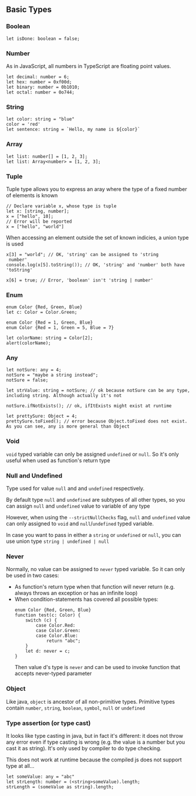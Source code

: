 ## Basic Types

### Boolean

```
let isDone: boolean = false;
```

### Number

As in JavaScript, all numbers in TypeScript are floating point values.

```
let decimal: number = 6;
let hex: number = 0xf00d;
let binary: number = 0b1010;
let octal: number = 0o744;
```

### String

```
let color: string = "blue"
color = 'red'
let sentence: string = `Hello, my name is ${color}`
```

### Array

```
let list: number[] = [1, 2, 3];
let list: Array<number> = [1, 2, 3];
```

### Tuple

Tuple type allows you to express an aray where the type of a fixed number of elements is known
```
// Declare variable x, whose type is tuple
let x: [string, number];
x = ["hello", 10];
// Error will be reported
x = ["hello", "world"]
```

When accessing an element outside the set of known indicies, a union type is used

```
x[3] = "world"; // OK, 'string' can be assigned to 'string 
 number'
console.log(x[5].toString()); // OK, 'string' and 'number' both have 'toString'

x[6] = true; // Error, 'boolean' isn't 'string | number'
```

### Enum

```
enum Color {Red, Green, Blue}
let c: Color = Color.Green;

enum Color {Red = 1, Green, Blue}
enum Color {Red = 1, Green = 5, Blue = 7}

let colorName: string = Color[2];
alert(colorName);
```

### Any

```
let notSure: any = 4;
notSure = "maybe a string instead";
notSure = false;

let strValue: string = notSure; // ok because notSure can be any type, including string. Although actually it's not

notSure.ifNotExists(); // ok, ifItExists might exist at runtime

let prettySure: Object = 4;
prettySure.toFixed(); // error because Object.toFixed does not exist. As you can see, any is more general than Object

```

### Void

`void` typed variable can only be assigned `undefined` or `null`. So it's only useful when used as function's return type

### Null and Undefined

Type used for value `null` and and `undefined` respectively.

By default type `null` and `undefined` are subtypes of all other types, so you can assign `null` and `undefined` value to variable of any type

However, when using the `--strictNullChecks` flag, `null` and `undefined` value can only assigned to `void` and `null`/`undefined` typed variable.

In case you want to pass in either a `string` or `undefined` or `null`, you can use union type `string | undefined | null`

### Never

Normally, no value can be assigned to `never` typed variable. So it can only be used in two cases:

- As function's return type when that function will never return (e.g. always throws an exception or has an infinite loop)
- When condition-statements has covered all possible types:
  ```
  enum Color {Red, Green, Blue}
  function test(c: Color) {
      switch (c) {
          case Color.Red:
          case Color.Green:
          case Color.Blue:
              return "abc";
      }
      let d: never = c;
  }
  ```
  Then value d's type is `never` and can be used to invoke function that accepts never-typed parameter

### Object

Like java, `object` is ancestor of all non-primitive types. Primitive types contain `number`, `string`, `boolean`, `symbol`, `null` or `undefined`

### Type assertion (or type cast)

It looks like type casting in java, but in fact it's different: it does not throw any error even if type casting is wrong (e.g. the value is a number but you cast it as string). It's only used by compiler to do type checking.

This does not work at runtime because the compiled js does not support type at all...

```
let someValue: any = "abc"
let strLength: number = (<string>someValue).length;
strLength = (someValue as string).length;
```